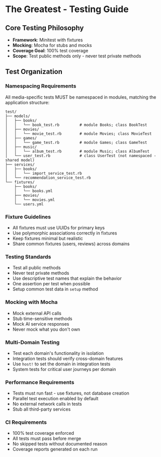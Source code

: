 # The Greatest - Testing Guide

## Core Testing Philosophy
- **Framework**: Minitest with fixtures
- **Mocking**: Mocha for stubs and mocks
- **Coverage Goal**: 100% test coverage
- **Scope**: Test public methods only - never test private methods

## Test Organization

### Namespacing Requirements
All media-specific tests MUST be namespaced in modules, matching the application structure:
```
test/
├── models/
│   ├── books/
│   │   └── book_test.rb         # module Books; class BookTest
│   ├── movies/
│   │   └── movie_test.rb        # module Movies; class MovieTest
│   ├── games/
│   │   └── game_test.rb         # module Games; class GameTest
│   ├── music/
│   │   └── album_test.rb        # module Music; class AlbumTest
│   └── user_test.rb             # class UserTest (not namespaced - shared model)
├── services/
│   ├── books/
│   │   └── import_service_test.rb
│   └── recommendation_service_test.rb
└── fixtures/
    ├── books/
    │   └── books.yml
    ├── movies/
    │   └── movies.yml
    └── users.yml
```

### Fixture Guidelines
- All fixtures must use UUIDs for primary keys
- Use polymorphic associations correctly in fixtures
- Keep fixtures minimal but realistic
- Share common fixtures (users, reviews) across domains

### Testing Standards
- Test all public methods
- Never test private methods
- Use descriptive test names that explain the behavior
- One assertion per test when possible
- Setup common test data in `setup` method

### Mocking with Mocha
- Mock external API calls
- Stub time-sensitive methods
- Mock AI service responses
- Never mock what you don't own

### Multi-Domain Testing
- Test each domain's functionality in isolation
- Integration tests should verify cross-domain features
- Use `host!` to set the domain in integration tests
- System tests for critical user journeys per domain

### Performance Requirements
- Tests must run fast - use fixtures, not database creation
- Parallel test execution enabled by default
- No external network calls in tests
- Stub all third-party services

### CI Requirements
- 100% test coverage enforced
- All tests must pass before merge
- No skipped tests without documented reason
- Coverage reports generated on each run